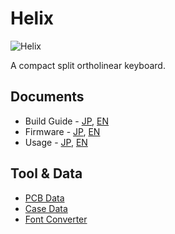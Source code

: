 # Helix

![Helix](https://i.imgur.com/XBAmynN.jpg)

A compact split ortholinear keyboard.

## Documents

* Build Guide - [JP](/Doc/buildguide_jp.md), [EN](/Doc/buildguide_en.md)
* Firmware - [JP](/Doc/firmware_jp.md), [EN](/Doc/firmware_en.md)
* Usage - [JP](/Doc/usage_jp.md), [EN](/Doc/usage_en.md) 


## Tool & Data

* [PCB Data](/PCB)
* [Case Data](/Case)
* [Font Converter](/FontConverter)
